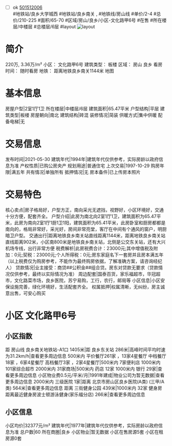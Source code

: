 - [ ] ok [501512006](https://bj.5i5j.com/ershoufang/501512006.html)  
 #地铁站/良乡大学城西 #地铁站/良乡南关 ,  #地铁线/房山线
#单价/2-4 #总价/210-225 #面积/65-70   #区域/房山/良乡/小区-文化路甲6号 #在售 #所在楼层/中楼层 #总楼层/6层 #layout 
![layout](http://image2a.5i5j.com/scm/HOUSE_CUSTOMER/40bb843566a24caab1b38152bade0b09.jpg_P5.jpg) 
# 简介 
 220万,  3.36万/m² 
小区： 文化路甲6号
建筑类型： 板楼
区域： 房山 良乡
看房时间： 随时看房
地铁： 距离地铁良乡南关1144米 地图
# 基本信息 
 房屋户型|2室1厅1卫
所在楼层|中楼层/6层
建筑面积|65.47平米
户型结构|平层
建筑类型|板楼
房屋朝向|南北
建筑结构|砖混
装修情况|简装
供暖方式|集中供暖
配备电梯|无
# 交易信息 
 发布时间|2021-05-30
建筑年代|1994年|建筑年代仅供参考，实际房龄以政府信息为准
产权性质|已购公房央产
规划用途|普通住宅
上次交易|1997-10-29
购房年限|满五年
共有情况|单独所有
抵押情况|无
房本备件|已上传房本照片
# 交易特色 
 核心卖点|房子格局好，户型方正，南向采光无遮挡，视野好，小区环境好，交通十分方便，配套齐全。
户型介绍|此房为南北向2室1厅1卫，建筑面积为65.47平米，此房为南向2室1厅1厨1卫1阳，建筑面积为65.41平米，此房卧室和厨房都都是南向的，格局非常好，采光好，房间非常亮堂，客厅在中间有个通风的窗户，明厨暗卫户型。
交通出行|距离地铁良乡南关站直线距离1144米，距离地铁良乡南关站直线距离902米，小区南800米是地铁良乡南关站，北侧是公交东关站，还有大兴机场专线，出行非常方便
税费解析|此房税费合计：23000元;其中增值税及附加：0元;契税：23000元;个人所得税：0元;房东家庭名下一套房并且房本满五年（以上税费仅为购房参考，不能作为最终购房依据，了解准确方案，请咨询经纪人）
贷款情况|业主接受：商贷##公积金##组合贷。房东对贷款无要求（贷款情况仅供参考，最终以实际情况为准）
周边配套|国泰百货，家乐福超市，华冠超市，文化路菜市场，良乡医院，苏宁易购，工行，农行，邮局等
小区信息|小区安保设施完善，绿化环境好，生活配套齐全。
权属抵押|权属清晰，无纠纷，房主诚意出售，可安心购买
# 小区 文化路甲6号
## 小区指数 
 距 房山线 良乡南关地铁站-A1口 1405米|距 良乡东关站 286米|高峰时间平均时速为31.2km/h|查看更多周边信息
500米内 平价餐厅261家 ，13家4星餐厅
中档餐厅18家 ，6家4星餐厅
高档餐厅3家 ，2家4星餐厅|500米内 7家便利店
1000米内 101家综合超市
2000米内 31家商场|500米内 药店 12家
1000米内 银行 29家|查看更多周边信息
小区物业费0.5元/平米/月|1991年建成|物业公司为暂无数据|查看更多周边信息
2000米内 三级医院 1家|距离 北京市房山区良乡医院(A类) (三甲/A类) 564米|查看更多周边信息
距离 三街健身公园 439米|1000米内 32家 健身房
距离最近健身房波士顿游泳健身(家乐福分店) 266米|查看更多周边信息
## 小区信息 
 小区均价|32377元/m²
建筑年代|1977年|建筑年代仅供参考，实际房龄以政府信息为准
总户数|60
所在商圈|良乡
小区物业|暂无数据
小区在售房源5套
小区在租房源0套
